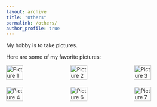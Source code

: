 ```yaml
---
layout: archive
title: "Others"
permalink: /others/
author_profile: true
---
```


My hobby is to take pictures.

Here are some of my favorite pictures:

<div style="display: flex; flex-wrap: wrap; gap: 20px;">
  <img src="/images/picture1.png" alt="Picture 1" style="width: 30%;">
  <img src="/images/picture2.png" alt="Picture 2" style="width: 30%;">
  <img src="/images/picture3.png" alt="Picture 3" style="width: 30%;">
  <img src="/images/picture4.png" alt="Picture 4" style="width: 30%;">
  <img src="/images/picture6.png" alt="Picture 6" style="width: 30%;">
  <img src="/images/picture7.png" alt="Picture 7" style="width: 30%;">
</div>

